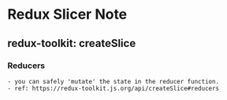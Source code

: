 # Redux Slicer Note

## redux-toolkit: createSlice

### Reducers

    - you can safely 'mutate' the state in the reducer function.
    - ref: https://redux-toolkit.js.org/api/createSlice#reducers
